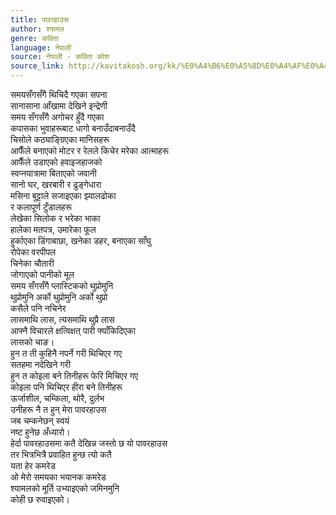 ```yaml
---
title: पावरहाउस
author: श्यामल
genre: कविता
language: नेपाली
source: नेपाली - कविता कोश
source_link: http://kavitakosh.org/kk/%E0%A4%B6%E0%A5%8D%E0%A4%AF%E0%A4%BE%E0%A4%AE%E0%A4%B2
---
```


समयसँगसँगै थिचिदै गएका सपना  
सानासाना आँखामा देखिने इन्द्रेणी  
समय सँगसँगै अगोचर हुँदै गएका  
कपासका भुवाहरूबाट धागो बनाउँदाबनाउँदै  
चिसोले कठ्याङ्ग्रिएका मानिसहरू  
आफैँले बनाएको मोटर र रेलले किचेर मरेका आत्माहरू  
आफैँले उडाएको हवाइजहाजको  
स्वप्नयात्रामा बिताएको जवानी  
सानो घर, खरबारी र ढुङ्गेधारा  
मसिना बुट्टाले सजाइएका झ्यालढोका  
र कलापूर्ण टुँडालहरू  
लेखेका सिलोक र भरेका भाका  
हालेका मतपत्र, उमारेका फूल  
हुर्काएका डिंगाबाछा, खनेका डहर, बनाएका साँघु  
रोपेका वरपीपल  
चिनेका चौतारी  
जोगाएको पानीको मूल  
समय सँगसँगै प्लास्टिकको थुप्रोमुनि  
थुप्रोमुनि अर्को थुप्रोमुनि अर्को थुप्रो  
कसैले पनि नचिनेर  
लासमाथि लास, त्यसमाथि थुप्रै लास  
आफ्नै विचारले क्षत्विक्षत् पारी फ्याँकिदिएका  
लासको चाङ।  
हुन त ती कुहिनै नपर्ने गरी थिचिएर गए  
सतहमा नदेखिने गरी  
हुन त कोइला बने तिनीहरू फेरि मिचिएर गए  
कोइला पनि थिचिएर हीरा बने तिनीहरू  
ऊर्जाशील, चम्किला, थोरै, दुर्लभ  
उनीहरू नै त हुन् मेरा पावरहाउस  
जब चम्कनेछन् स्वयं  
नष्ट हुनेछ अँध्यारो।  
हेर्दा पावरहाउसमा कतै देखिन्न जस्तो छ यो पावरहाउस  
तर भित्रभित्रै प्रवाहित हुन्छ त्यो कतै  
यता हेर कमरेड  
ओ मेरो समयका भयानक कमरेड  
श्यामलको मूर्ति उभ्याइएको जमिनमुनि  
कोही छ रुवाइएको।
